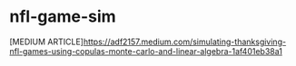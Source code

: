# nfl-game-sim
[MEDIUM ARTICLE]<https://adf2157.medium.com/simulating-thanksgiving-nfl-games-using-copulas-monte-carlo-and-linear-algebra-1af401eb38a1>
